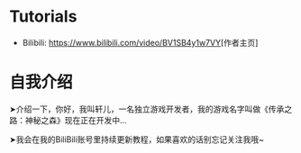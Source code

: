 # Tutorials
- Bilibili: [<https://www.bilibili.com/video/BV1SB4y1w7VY>](https://space.bilibili.com/497323462/)[作者主页]
# 自我介绍
 ➤介绍一下，你好，我叫轩儿，一名独立游戏开发者，我的游戏名字叫做《传承之路：神秘之森》现在正在开发中...
 
 ➤我会在我的BiliBili账号里持续更新教程，如果喜欢的话别忘记关注我哦~
